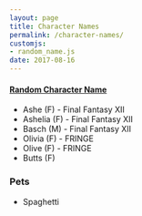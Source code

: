 ```yaml
---
layout: page
title: Character Names
permalink: /character-names/
customjs:
- random_name.js
date: 2017-08-16
---
```


#### <a href="javascript: randomName()" id="character-name-link">Random Character Name</a>

<!-- characters:start -->

+ Ashe (F) - Final Fantasy XII
+ Ashelia (F) - Final Fantasy XII
+ Basch (M) - Final Fantasy XII
+ Olivia (F) - FRINGE
+ Olive (F) - FRINGE
+ Butts (F)

<!-- characters:end -->

### Pets

<!-- pets:start -->

+ Spaghetti

<!-- pets:end -->
